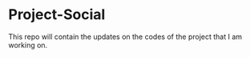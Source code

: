 # Project-Social
This repo will contain the updates on the codes of the project that I am working on.
